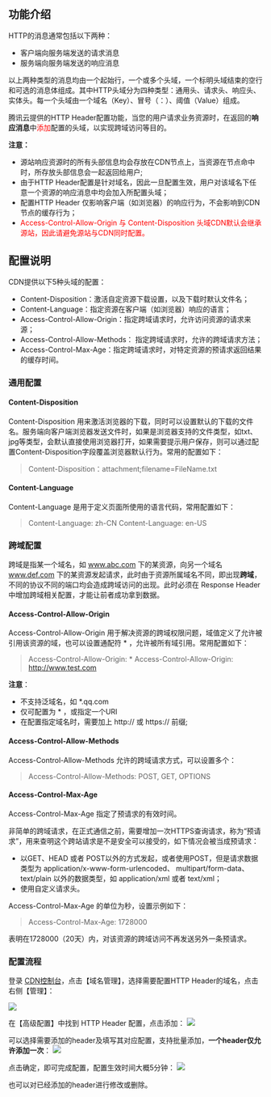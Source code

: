 ## 功能介绍
HTTP的消息通常包括以下两种：

+ 客户端向服务端发送的请求消息
+ 服务端向服务端发送的响应消息

以上两种类型的消息均由一个起始行，一个或多个头域，一个标明头域结束的空行和可选的消息体组成。其中HTTP头域分为四种类型：通用头、请求头、响应头、实体头。每一个头域由一个域名（Key）、冒号（：）、阈值（Value）组成。

腾讯云提供的HTTP Header配置功能，当您的用户请求业务资源时，在返回的**响应消息**中<font color="red">添加</font>配置的头域，以实现跨域访问等目的。

**注意：** 
+ 源站响应资源时的所有头部信息均会存放在CDN节点上，当资源在节点命中时，所存放头部信息会一起返回给用户;
+ 由于HTTP Header配置是针对域名，因此一旦配置生效，用户对该域名下任意一个资源的响应消息中均会加入所配置头域；
+ 配置HTTP Header 仅影响客户端（如浏览器）的响应行为，不会影响到CDN节点的缓存行为；
+ <font color="red">Access-Control-Allow-Origin 与 Content-Disposition 头域CDN默认会继承源站，因此请避免源站与CDN同时配置。</font>


## 配置说明

CDN提供以下5种头域的配置：
+ Content-Disposition：激活自定资源下载设置，以及下载时默认文件名；
+ Content-Language：指定资源在客户端（如浏览器）响应的语言；
+ Access-Control-Allow-Origin：指定跨域请求时，允许访问资源的请求来源；
+ Access-Control-Allow-Methods： 指定跨域请求时，允许的跨域请求方法；
+ Access-Control-Max-Age：指定跨域请求时，对特定资源的预请求返回结果的缓存时间。


### 通用配置

#### Content-Disposition
Content-Disposition 用来激活浏览器的下载，同时可以设置默认的下载的文件名。服务端向客户端浏览器发送文件时，如果是浏览器支持的文件类型，如txt、jpg等类型，会默认直接使用浏览器打开，如果需要提示用户保存，则可以通过配置Content-Disposition字段覆盖浏览器默认行为。常用的配置如下：

> Content-Disposition：attachment;filename=FileName.txt

#### Content-Language
Content-Language 是用于定义页面所使用的语言代码，常用配置如下：

> Content-Language: zh-CN
> Content-Language: en-US


### 跨域配置
跨域是指某一个域名，如 www.abc.com 下的某资源，向另一个域名 www.def.com 下的某资源发起请求，此时由于资源所属域名不同，即出现**跨域**，不同的协议不同的端口均会造成跨域访问的出现。此时必须在 Response Header 中增加跨域相关配置，才能让前者成功拿到数据。

#### Access-Control-Allow-Origin
Access-Control-Allow-Origin 用于解决资源的跨域权限问题，域值定义了允许被引用该资源的域，也可以设置通配符 * ，允许被所有域引用。常用配置如下：

>Access-Control-Allow-Origin: *
>Access-Control-Allow-Origin: http://www.test.com

**注意**：

+ 不支持泛域名，如 *\.qq.com
+ 仅可配置为 * ，或指定一个URI
+ 在配置指定域名时，需要加上 http://  或 https:// 前缀;



#### Access-Control-Allow-Methods 
Access-Control-Allow-Methods 允许的跨域请求方式，可以设置多个：

> Access-Control-Allow-Methods: POST, GET, OPTIONS


#### Access-Control-Max-Age
Access-Control-Max-Age 指定了预请求的有效时间。

非简单的跨域请求，在正式通信之前，需要增加一次HTTPS查询请求，称为“预请求”，用来查明这个跨站请求是不是安全可以接受的，如下情况会被当成预请求：

+ 以GET、HEAD 或者 POST以外的方式发起，或者使用POST，但是请求数据类型为 application/x-www-form-urlencoded、 multipart/form-data、text/plain 以外的数据类型，如 application/xml 或者 text/xml；
+ 使用自定义请求头。

Access-Control-Max-Age 的单位为秒，设置示例如下：

>Access-Control-Max-Age: 1728000

表明在1728000（20天）内，对该资源的跨域访问不再发送另外一条预请求。

### 配置流程
登录 [CDN控制台](http://console.qcloud.com/cdn)，点击【域名管理】，选择需要配置HTTP Header的域名，点击右侧【管理】：

![](https://mccdn.qcloud.com/static/img/91cbf3cde2decd3d35640d6cf209962d/image.jpg)

在【高级配置】中找到 HTTP Header 配置，点击添加：
![](https://mccdn.qcloud.com/static/img/96846833b3f6e4830ad3323da43415ea/image.png)

可以选择需要添加的header及填写其对应配置，支持批量添加，**一个header仅允许添加一次**：
![](https://mccdn.qcloud.com/static/img/e7673fae30256b95d445e134b84de36f/image.png)

点击确定，即可完成配置，配置生效时间大概5分钟：
![](https://mccdn.qcloud.com/static/img/6e8d29c43503eca11650068ea6042744/image.png)

也可以对已经添加的header进行修改或删除。






